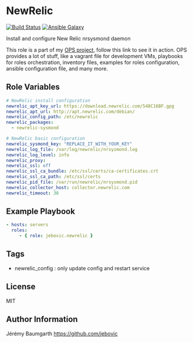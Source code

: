 NewRelic
========

[![Build Status](https://travis-ci.org/jebovic/ansible-newrelic.svg?branch=master)](https://travis-ci.org/jebovic/ansible-newrelic) [![Ansible Galaxy](https://img.shields.io/badge/galaxy-jebovic.newrelic-blue.svg?style=flat)](https://galaxy.ansible.com/jebovic/newrelic)

Install and configure New Relic nrsysmond daemon

This role is a part of my [OPS project](https://github.com/jebovic/ops), follow this link to see it in action. OPS provides a lot of stuff, like a vagrant file for development VMs, playbooks for roles orchestration, inventory files, examples for roles configuration, ansible configuration file, and many more.

Role Variables
--------------

```yaml
# NewRelic install configuration
newrelic_apt_key_url: https://download.newrelic.com/548C16BF.gpg
newrelic_apt_url: http://apt.newrelic.com/debian/
newrelic_config_path: /etc/newrelic
newrelic_packages:
  - newrelic-sysmond

# NewRelic basic configuration
newrelic_sysmond_key: "REPLACE_IT_WITH_YOUR_KEY"
newrelic_log_file: /var/log/newrelic/nrsysmond.log
newrelic_log_level: info
newrelic_proxy:
newrelic_ssl: off
newrelic_ssl_ca_bundle: /etc/ssl/certs/ca-certificates.crt
newrelic_ssl_ca_path: /etc/ssl/certs
newrelic_pid_file: /var/run/newrelic/nrsysmond.pid
newrelic_collector_host: collector.newrelic.com
newrelic_timeout: 30
```

Example Playbook
----------------

```yaml
- hosts: servers
  roles:
     - { role: jebovic.newrelic }
```

Tags
----

* newrelic_config : only update config and restart service

License
-------

MIT

Author Information
------------------

Jérémy Baumgarth https://github.com/jebovic
